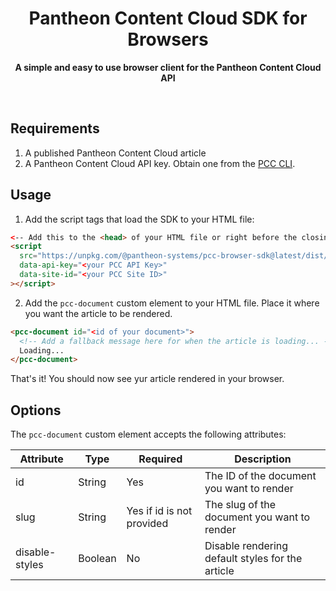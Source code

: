 <div align="center">
	<h1>Pantheon Content Cloud SDK for Browsers</h1>
	<p>
		<b>A simple and easy to use browser client for the Pantheon Content Cloud API</b>
	</p>
	<br>
</div>

## Requirements

1. A published Pantheon Content Cloud article
2. A Pantheon Content Cloud API key. Obtain one from the [PCC CLI](https://github.com/pantheon-systems/pantheon-content-cloud-sdk/tree/main/packages/cli#readme).

## Usage

1. Add the script tags that load the SDK to your HTML file:

```html
<-- Add this to the <head> of your HTML file or right before the closing </body> tag -->
<script
  src="https://unpkg.com/@pantheon-systems/pcc-browser-sdk@latest/dist/index.js"
  data-api-key="<your PCC API Key>"
  data-site-id="<your PCC Site ID>"
></script>
```

2. Add the `pcc-document` custom element to your HTML file. Place it where you want
   the article to be rendered.

```html
<pcc-document id="<id of your document>">
  <!-- Add a fallback message here for when the article is loading... -->
  Loading...
</pcc-document>
```

That's it! You should now see yur article rendered in your browser.

## Options

The `pcc-document` custom element accepts the following attributes:

| Attribute      | Type    | Required                  | Description                                      |
| -------------- | ------- | ------------------------- | ------------------------------------------------ |
| id             | String  | Yes                       | The ID of the document you want to render        |
| slug           | String  | Yes if id is not provided | The slug of the document you want to render      |
| disable-styles | Boolean | No                        | Disable rendering default styles for the article |
